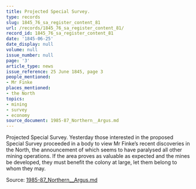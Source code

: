 ```yaml
---
title: Projected Special Survey.
type: records
slug: 1845_76_sa_register_content_81
url: /records/1845_76_sa_register_content_81/
record_id: 1845_76_sa_register_content_81
date: '1845-06-25'
date_display: null
volume: null
issue_number: null
page: '3'
article_type: news
issue_reference: 25 June 1845, page 3
people_mentioned:
- Mr Finke
places_mentioned:
- the North
topics:
- mining
- survey
- economy
source_document: 1985-87_Northern__Argus.md
---
```


Projected Special Survey.  Yesterday those interested in the proposed Special Survey proceeded in a body to view Mr Finke’s recent discoveries in the North, the announcement of which seems to have paralysed all other mining operations.  If the area proves as valuable as expected and the mines be developed, they must benefit the colony at large, let them belong to whom they may.

Source: [1985-87_Northern__Argus.md](/downloads/markdown/1985-87_Northern__Argus.md)
